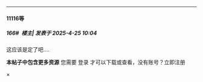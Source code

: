 ﻿
*****

####  11116等  
##### 166#         楼主| 发表于 2025-4-25 10:04

这应该是定了吧....

<strong>本帖子中包含更多资源</strong>
您需要 登录 才可以下载或查看，没有账号？立即注册 

×


